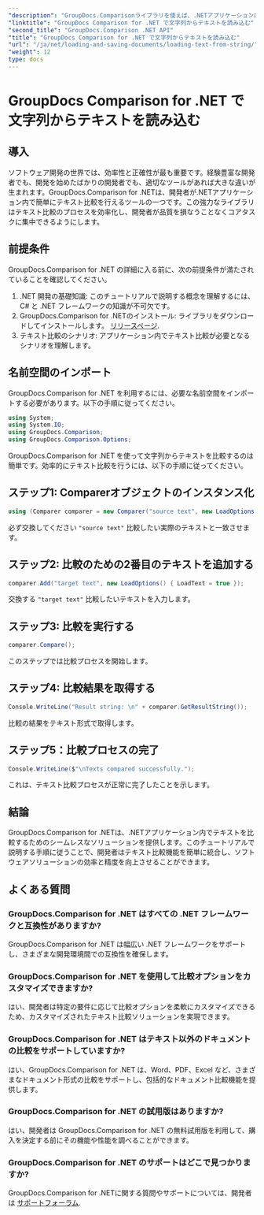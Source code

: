 ```yaml
---
"description": "GroupDocs.Comparisonライブラリを使えば、.NETアプリケーション内で簡単にテキストを比較できます。シームレスな統合により、効率と精度が向上します。"
"linktitle": "GroupDocs Comparison for .NET で文字列からテキストを読み込む"
"second_title": "GroupDocs.Comparison .NET API"
"title": "GroupDocs Comparison for .NET で文字列からテキストを読み込む"
"url": "/ja/net/loading-and-saving-documents/loading-text-from-string/"
"weight": 12
type: docs
---
```

# GroupDocs Comparison for .NET で文字列からテキストを読み込む

## 導入
ソフトウェア開発の世界では、効率性と正確性が最も重要です。経験豊富な開発者でも、開発を始めたばかりの開発者でも、適切なツールがあれば大きな違いが生まれます。GroupDocs.Comparison for .NETは、開発者が.NETアプリケーション内で簡単にテキスト比較を行えるツールの一つです。この強力なライブラリはテキスト比較のプロセスを効率化し、開発者が品質を損なうことなくコアタスクに集中できるようにします。
## 前提条件
GroupDocs.Comparison for .NET の詳細に入る前に、次の前提条件が満たされていることを確認してください。
1. .NET 開発の基礎知識: このチュートリアルで説明する概念を理解するには、C# と .NET フレームワークの知識が不可欠です。
2. GroupDocs.Comparison for .NETのインストール: ライブラリをダウンロードしてインストールします。 [リリースページ](https://releases。groupdocs.com/comparison/net/).
3. テキスト比較のシナリオ: アプリケーション内でテキスト比較が必要となるシナリオを理解します。

## 名前空間のインポート
GroupDocs.Comparison for .NET を利用するには、必要な名前空間をインポートする必要があります。以下の手順に従ってください。

```csharp
using System;
using System.IO;
using GroupDocs.Comparison;
using GroupDocs.Comparison.Options;
```
GroupDocs.Comparison for .NET を使って文字列からテキストを比較するのは簡単です。効率的にテキスト比較を行うには、以下の手順に従ってください。
## ステップ1: Comparerオブジェクトのインスタンス化
```csharp
using (Comparer comparer = new Comparer("source text", new LoadOptions() { LoadText = true }))
```
必ず交換してください `"source text"` 比較したい実際のテキストと一致させます。
## ステップ2: 比較のための2番目のテキストを追加する
```csharp
comparer.Add("target text", new LoadOptions() { LoadText = true });
```
交換する `"target text"` 比較したいテキストを入力します。
## ステップ3: 比較を実行する
```csharp
comparer.Compare();
```
このステップでは比較プロセスを開始します。
## ステップ4: 比較結果を取得する
```csharp
Console.WriteLine("Result string: \n" + comparer.GetResultString());
```
比較の結果をテキスト形式で取得します。
## ステップ5：比較プロセスの完了
```csharp
Console.WriteLine($"\nTexts compared successfully.");
```
これは、テキスト比較プロセスが正常に完了したことを示します。

## 結論
GroupDocs.Comparison for .NETは、.NETアプリケーション内でテキストを比較するためのシームレスなソリューションを提供します。このチュートリアルで説明する手順に従うことで、開発者はテキスト比較機能を簡単に統合し、ソフトウェアソリューションの効率と精度を向上させることができます。
## よくある質問
### GroupDocs.Comparison for .NET はすべての .NET フレームワークと互換性がありますか?
GroupDocs.Comparison for .NET は幅広い .NET フレームワークをサポートし、さまざまな開発環境間での互換性を確保します。
### GroupDocs.Comparison for .NET を使用して比較オプションをカスタマイズできますか?
はい、開発者は特定の要件に応じて比較オプションを柔軟にカスタマイズできるため、カスタマイズされたテキスト比較ソリューションを実現できます。
### GroupDocs.Comparison for .NET はテキスト以外のドキュメントの比較をサポートしていますか?
はい、GroupDocs.Comparison for .NET は、Word、PDF、Excel など、さまざまなドキュメント形式の比較をサポートし、包括的なドキュメント比較機能を提供します。
### GroupDocs.Comparison for .NET の試用版はありますか?
はい、開発者は GroupDocs.Comparison for .NET の無料試用版を利用して、購入を決定する前にその機能や性能を調べることができます。
### GroupDocs.Comparison for .NET のサポートはどこで見つかりますか?
GroupDocs.Comparison for .NETに関する質問やサポートについては、開発者は [サポートフォーラム](https://forum。groupdocs.com/c/comparison/12).